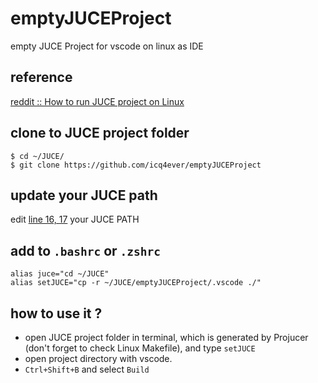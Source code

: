 # emptyJUCEProject
empty JUCE Project for vscode on linux as IDE

## reference
[reddit :: How to run JUCE project on Linux](https://www.reddit.com/r/JUCE/comments/bbrjsb/how_to_run_juce_project_on_linux/)

## clone to JUCE project folder
```
$ cd ~/JUCE/
$ git clone https://github.com/icq4ever/emptyJUCEProject
```
## update your JUCE path
edit [line 16, 17](https://github.com/icq4ever/emptyJUCEProject/blob/9414db81689b905e93164bed5c3b8acdac1aee9a/.vscode/c_cpp_properties.json#L16) your JUCE PATH

## add to `.bashrc` or `.zshrc`
```
alias juce="cd ~/JUCE"
alias setJUCE="cp -r ~/JUCE/emptyJUCEProject/.vscode ./"
```

## how to use it ?
- open JUCE project folder in terminal, which is generated by Projucer (don't forget to check Linux Makefile), and type `setJUCE`
- open project directory with vscode.
- `Ctrl+Shift+B` and select `Build`
